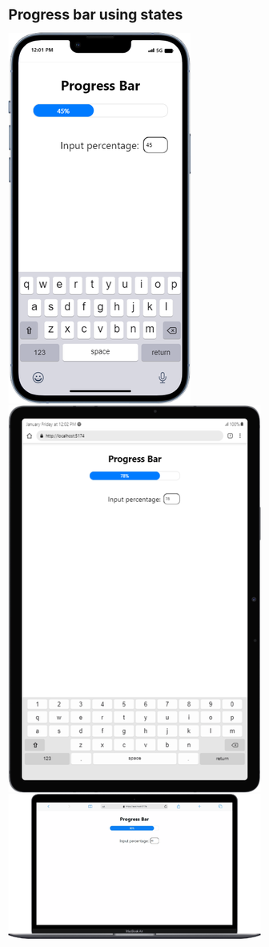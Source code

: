 # Progress bar using states
![alt text](https://github.com/mcnentom/ReactJs1/blob/slidebar/src/assets/mobile%20(6).png)
![alt text](https://github.com/mcnentom/ReactJs1/blob/slidebar/src/assets/laptop.png)
![alt text](https://github.com/mcnentom/ReactJs1/blob/slidebar/src/assets/mobile.gif)

